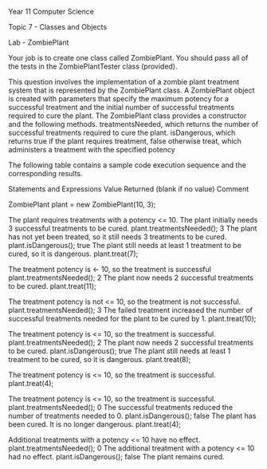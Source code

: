 Year 11 Computer Science 

Topic 7 - Classes and Objects

Lab - ZombiePlant

Your job is to create one class called ZombiePlant. 
You should pass all of the tests in the ZombiePlantTester class (provided).

This question involves the implementation of a zombie plant treatment system that is represented by the ZombiePlant class. A ZombiePlant object is created with parameters that specify the maximum potency for a successful treatment and the initial number of successful treatments required to cure the plant.
The ZombiePlant class provides a constructor and the following methods.
treatmentsNeeded, which returns the number of successful treatments required to cure the plant.
isDangerous, which returns true if the plant requires treatment, false otherwise
treat, which administers a treatment with the specified potency









The following table contains a sample code execution sequence and the corresponding results. 

Statements and Expressions                            Value Returned (blank if no value)              Comment

ZombiePlant plant = new ZombiePlant(10, 3);


The plant requires treatments with a potency <= 10. The plant initially needs 3 successful treatments to be cured.
plant.treatmentsNeeded();
3
The plant has not yet been treated, so it still needs 3 treatments to be cured.
plant.isDangerous();
true
The plant still needs at least 1 treatment to be cured, so it is dangerous.
plant.treat(7);


The treatment potency is <- 10, so the treatment is successful
plant.treatmentsNeeded();
2
The plant now needs 2 successful treatments to be cured.
plant.treat(11);


The treatment potency is not <= 10, so the treatment is not successful.
plant.treatmentsNeeded();
3
The failed treatment increased the number of successful treatments needed for the plant to be cured by 1.
plant.treat(10);


The treatment potency is <= 10, so the treatment is successful.
plant.treatmentsNeeded();
2
The plant now needs 2 successful treatments to be cured.
plant.isDangerous();
true
The plant still needs at least 1 treatment to be cured, so it is dangerous. 
plant.treat(8);


The treatment potency is <= 10, so the treatment is successful.
plant.treat(4);


The treatment potency is <= 10, so the treatment is successful.
plant.treatmentsNeeded();
0
The successful treatments reduced the number of treatments needed to 0.
plant.isDangerous();
false
The plant has been cured. It is no longer dangerous. 
plant.treat(4);


Additional treatments with a potency <= 10 have no effect.
plant.treatmentsNeeded();
0
The additional treatment with a potency <= 10 had no effect.
plant.isDangerous();
false
The plant remains cured.


